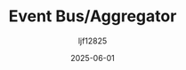 ---
title: "Event Bus/Aggregator"
layout: single
date: 2025-06-01
categories: [笔记]
tags: [Unity, Architecture]
author: "ljf12825"
permalink: /posts/2025-08-02-Event-Bus-Event-Aggregator/
---